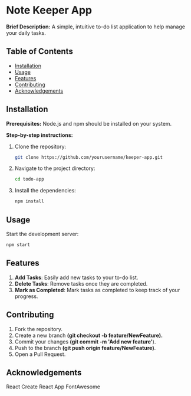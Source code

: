 # Note Keeper App

**Brief Description:** A simple, intuitive to-do list application to help manage your daily tasks.

## Table of Contents

- [Installation](#installation)
- [Usage](#usage)
- [Features](#features)
- [Contributing](#contributing)
- [Acknowledgements](#acknowledgements)

## Installation

**Prerequisites:** Node.js and npm should be installed on your system.

**Step-by-step instructions:**
1. Clone the repository:
    ```sh
    git clone https://github.com/yourusername/keeper-app.git
    ```
2. Navigate to the project directory:
    ```sh
    cd todo-app
    ```
3. Install the dependencies:
    ```sh
    npm install
    ```

## Usage

Start the development server:
```sh
npm start
```

## Features

1. **Add Tasks**: Easily add new tasks to your to-do list.
2. **Delete Tasks**: Remove tasks once they are completed.
3. **Mark as Completed**: Mark tasks as completed to keep track of your progress.

## Contributing
1. Fork the repository.
2. Create a new branch **(git checkout -b feature/NewFeature).**
3. Commit your changes **(git commit -m 'Add new feature'**).
4. Push to the branch **(git push origin feature/NewFeature)**.
5. Open a Pull Request.

## Acknowledgements
React
Create React App
FontAwesome
